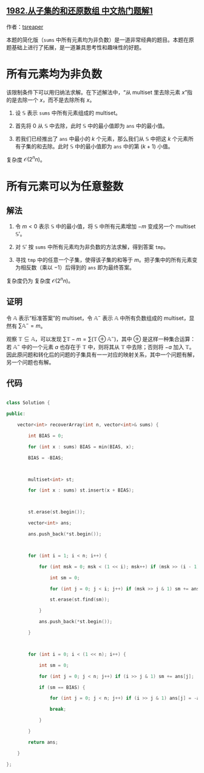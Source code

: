## [1982.从子集的和还原数组 中文热门题解1](https://leetcode.cn/problems/find-array-given-subset-sums/solutions/100000/ti-jie-cong-zi-ji-de-he-huan-yuan-shu-zu-q9qw)

作者：[tsreaper](https://leetcode.cn/u/tsreaper)

本题的简化版（`sums` 中所有元素均为非负数）是一道非常经典的题目。本题在原题基础上进行了拓展，是一道兼具思考性和趣味性的好题。

# 所有元素均为非负数
该限制条件下可以用归纳法求解。在下述解法中，“从 multiset 里去除元素 $x$”指的是去除一个 $x$，而不是去除所有 $x$。
1. 设 $\mathbb{S}$ 表示 `sums` 中所有元素组成的 multiset。
2. 首先将 $0$ 从 $\mathbb{S}$ 中去除，此时 $\mathbb{S}$ 中的最小值即为 `ans` 中的最小值。
3. 若我们已经推出了 `ans` 中最小的 $k$ 个元素，那么我们从 $\mathbb{S}$ 中把这 $k$ 个元素所有子集的和去除。此时 $\mathbb{S}$ 中的最小值即为 `ans` 中的第 $(k + 1)$ 小值。

复杂度 $\mathcal{O}(2^nn)$。

# 所有元素可以为任意整数
## 解法
1. 令 $m < 0$ 表示 $\mathbb{S}$ 中的最小值，将 $\mathbb{S}$ 中所有元素增加 $-m$ 变成另一个 multiset $\mathbb{S'}$。
2. 对 $\mathbb{S'}$ 按 `sums` 中所有元素均为非负数的方法求解，得到答案 `tmp`。
3. 寻找 `tmp` 中的任意一个子集，使得该子集的和等于 $m$。把子集中的所有元素变为相反数（乘以 $-1$）后得到的 `ans` 即为最终答案。

复杂度仍为 复杂度 $\mathcal{O}(2^nn)$。

## 证明
令 $\mathbb{A}$ 表示“标准答案”的 multiset，令 $\mathbb{A}^-$ 表示 $\mathbb{A}$ 中所有负数组成的 multiset，显然有 $\sum \mathbb{A}^- = m$。

观察 $\mathbb{T} \subseteq \mathbb{A}$，可以发现 $\sum \mathbb{T} - m = \sum (\mathbb{T} \oplus \mathbb{A}^-)$，其中 $\oplus$ 是这样一种集合运算：若 $\mathbb{A}^-$ 中的一个元素 $a$ 也存在于 $\mathbb{T}$ 中，则将其从 $\mathbb{T}$ 中去除；否则将 $-a$ 加入 $\mathbb{T}$。因此原问题和转化后的问题的子集具有一一对应的映射关系，其中一个问题有解，另一个问题也有解。

## 代码
```c++
class Solution {
public:
    vector<int> recoverArray(int n, vector<int>& sums) {
        int BIAS = 0;
        for (int x : sums) BIAS = min(BIAS, x);
        BIAS = -BIAS;

        multiset<int> st;
        for (int x : sums) st.insert(x + BIAS);

        st.erase(st.begin());
        vector<int> ans;
        ans.push_back(*st.begin());

        for (int i = 1; i < n; i++) {
            for (int msk = 0; msk < (1 << i); msk++) if (msk >> (i - 1) & 1) {
                int sm = 0;
                for (int j = 0; j < i; j++) if (msk >> j & 1) sm += ans[j];
                st.erase(st.find(sm));
            }
            ans.push_back(*st.begin());
        }

        for (int i = 0; i < (1 << n); i++) {
            int sm = 0;
            for (int j = 0; j < n; j++) if (i >> j & 1) sm += ans[j];
            if (sm == BIAS) {
                for (int j = 0; j < n; j++) if (i >> j & 1) ans[j] = -ans[j];
                break;
            }
        }
        return ans;
    }
};
```